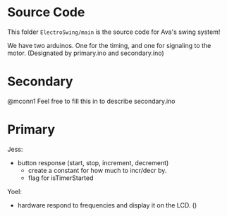 # Source Code
This folder `ElectroSwing/main` is the source code for Ava's swing system!

We have two arduinos. One for the timing, and one for signaling to the motor.
(Designated by primary.ino and secondary.ino)

# Secondary
@mconn1 Feel free to fill this in to describe secondary.ino

# Primary
Jess:
- button response (start, stop, increment, decrement)
    - create a constant for how much to incr/decr by.
    - flag for isTimerStarted

Yoel:
- hardware respond to frequencies and display it on the LCD.
()